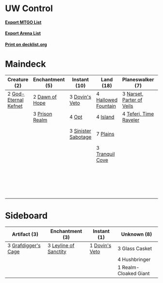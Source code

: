 # UW Control

#### [Export MTGO List](../collection/UW%20Control/UW%20Control.txt)
#### [Export Arena List](../collection/UW%20Control/UW%20Control_arena.txt)
#### [Print on decklist.org](http://decklist.org/?deckmain=4%09Castle%20Vantress%0A2%09Dawn%20of%20Hope%0A2%09Depose%20/%20Deploy%0A3%09Dovin's%20Veto%0A2%09God-Eternal%20Kefnet%0A4%09Hallowed%20Fountain%0A4%09Island%0A2%09Midnight%20Clock%0A3%09Mystic%20Sanctuary%0A3%09Narset,%20Parter%20of%20Veils%0A4%09Opt%0A7%09Plains%0A3%09Prison%20Realm%0A3%09Sinister%20Sabotage%0A4%09Teferi,%20Time%20Raveler%0A1%09The%20Magic%20Mirror%0A4%09Time%20Wipe%0A3%09Tranquil%20Cove%0A2%09Warrant%20/%20Warden&deckside=1%09Dovin's%20Veto%0A3%09Glass%20Casket%0A3%09Grafdigger's%20Cage%0A4%09Hushbringer%0A3%09Leyline%20of%20Sanctity%0A1%09Realm-Cloaked%20Giant)
# Maindeck

|                                         Creature (2)                                          |                                     Enchantment (5)                                     |                                         Instant (10)                                         |                                          Land (18)                                          |                                          Planeswalker (7)                                          |                                     Sorcery (4)                                      |   Unknown (14)   |
|-----------------------------------------------------------------------------------------------|-----------------------------------------------------------------------------------------|----------------------------------------------------------------------------------------------|---------------------------------------------------------------------------------------------|----------------------------------------------------------------------------------------------------|--------------------------------------------------------------------------------------|------------------|
|2 [God-Eternal Kefnet](http://gatherer.wizards.com/Pages/Card/Details.aspx?multiverseid=460980)|2 [Dawn of Hope](http://gatherer.wizards.com/Pages/Card/Details.aspx?multiverseid=452758)|3 [Dovin's Veto](http://gatherer.wizards.com/Pages/Card/Details.aspx?multiverseid=461120)     |4 [Hallowed Fountain](http://gatherer.wizards.com/Pages/Card/Details.aspx?multiverseid=97071)|3 [Narset, Parter of Veils](http://gatherer.wizards.com/Pages/Card/Details.aspx?multiverseid=460988)|4 [Time Wipe](http://gatherer.wizards.com/Pages/Card/Details.aspx?multiverseid=461150)|4 Castle Vantress |
|                                                                                               |3 [Prison Realm](http://gatherer.wizards.com/Pages/Card/Details.aspx?multiverseid=460953)|4 [Opt](http://gatherer.wizards.com/Pages/Card/Details.aspx?multiverseid=442948)              |4 [Island](http://gatherer.wizards.com/Pages/Card/Details.aspx?multiverseid=439857)          |4 [Teferi, Time Raveler](http://gatherer.wizards.com/Pages/Card/Details.aspx?multiverseid=461148)   |                                                                                      |2 Depose / Deploy |
|                                                                                               |                                                                                         |3 [Sinister Sabotage](http://gatherer.wizards.com/Pages/Card/Details.aspx?multiverseid=452804)|7 [Plains](http://gatherer.wizards.com/Pages/Card/Details.aspx?multiverseid=439856)          |                                                                                                    |                                                                                      |2 Midnight Clock  |
|                                                                                               |                                                                                         |                                                                                              |3 [Tranquil Cove](http://gatherer.wizards.com/Pages/Card/Details.aspx?multiverseid=451243)   |                                                                                                    |                                                                                      |3 Mystic Sanctuary|
|                                                                                               |                                                                                         |                                                                                              |                                                                                             |                                                                                                    |                                                                                      |1 The Magic Mirror|
|                                                                                               |                                                                                         |                                                                                              |                                                                                             |                                                                                                    |                                                                                      |2 Warrant / Warden|


# Sideboard

|                                         Artifact (3)                                         |                                        Enchantment (3)                                         |                                       Instant (1)                                       |     Unknown (8)     |
|----------------------------------------------------------------------------------------------|------------------------------------------------------------------------------------------------|-----------------------------------------------------------------------------------------|---------------------|
|3 [Grafdigger's Cage](http://gatherer.wizards.com/Pages/Card/Details.aspx?multiverseid=278452)|3 [Leyline of Sanctity](http://gatherer.wizards.com/Pages/Card/Details.aspx?multiverseid=204993)|1 [Dovin's Veto](http://gatherer.wizards.com/Pages/Card/Details.aspx?multiverseid=461120)|3 Glass Casket       |
|                                                                                              |                                                                                                |                                                                                         |4 Hushbringer        |
|                                                                                              |                                                                                                |                                                                                         |1 Realm-Cloaked Giant|

